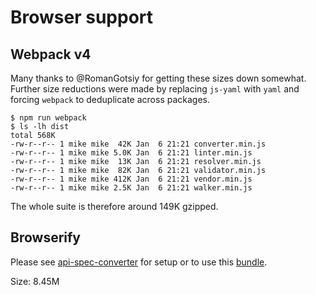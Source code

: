 # Browser support

## Webpack v4

Many thanks to @RomanGotsiy for getting these sizes down somewhat.
Further size reductions were made by replacing `js-yaml` with `yaml` and
forcing `webpack` to deduplicate across packages.

```shell
$ npm run webpack
$ ls -lh dist
total 568K
-rw-r--r-- 1 mike mike  42K Jan  6 21:21 converter.min.js
-rw-r--r-- 1 mike mike 5.0K Jan  6 21:21 linter.min.js
-rw-r--r-- 1 mike mike  13K Jan  6 21:21 resolver.min.js
-rw-r--r-- 1 mike mike  82K Jan  6 21:21 validator.min.js
-rw-r--r-- 1 mike mike 412K Jan  6 21:21 vendor.min.js
-rw-r--r-- 1 mike mike 2.5K Jan  6 21:21 walker.min.js
```

The whole suite is therefore around 149K gzipped.

## Browserify

Please see [api-spec-converter](https://github.com/LucyBot-Inc/api-spec-converter/) for setup or to use this [bundle](https://github.com/LucyBot-Inc/api-spec-converter/blob/master/dist/api-spec-converter.js).

Size: 8.45M
